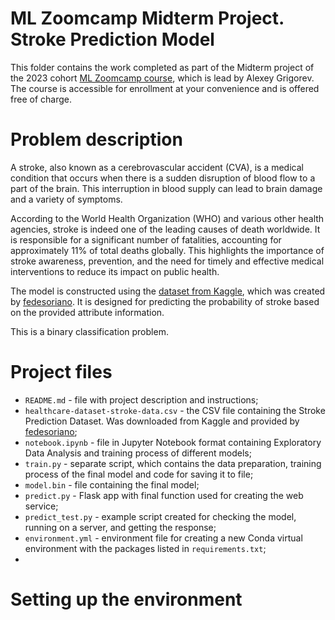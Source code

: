 # ML Zoomcamp Midterm Project. Stroke Prediction Model
This folder contains the work completed as part of the Midterm project of the 2023 cohort [ML Zoomcamp course](https://github.com/DataTalksClub/machine-learning-zoomcamp), which is lead by Alexey Grigorev. The course is accessible for enrollment at your convenience and is offered free of charge.
# Problem description
A stroke, also known as a cerebrovascular accident (CVA), is a medical condition that occurs when there is a sudden disruption of blood flow to a part of the brain. This interruption in blood supply can lead to brain damage and a variety of symptoms.

According to the World Health Organization (WHO) and various other health agencies, stroke is indeed one of the leading causes of death worldwide. It is responsible for a significant number of fatalities, accounting for approximately 11% of total deaths globally. This highlights the importance of stroke awareness, prevention, and the need for timely and effective medical interventions to reduce its impact on public health.

The model is constructed using the [dataset from Kaggle](https://www.kaggle.com/datasets/fedesoriano/stroke-prediction-dataset/data), which was created by [fedesoriano](https://www.kaggle.com/fedesoriano). It is designed for predicting the probability of stroke based on the provided attribute information.

This is a binary classification problem.
# Project files
- `README.md` - file with project description and instructions;
- `healthcare-dataset-stroke-data.csv` - the CSV file containing the Stroke Prediction Dataset. Was downloaded from Kaggle and provided by [fedesoriano](https://www.kaggle.com/fedesoriano);
- `notebook.ipynb` - file in Jupyter Notebook format containing Exploratory Data Analysis and training process of different models;
- `train.py` - separate script, which contains the data preparation, training process of the final model and code for saving it to file;
- `model.bin` - file containing the final model;
- `predict.py` - Flask app with final function used for creating the web service;
- `predict_test.py` - example script created for checking the model, running on a server, and getting the response;
- `environment.yml` - environment file for creating a new Conda virtual environment with the packages listed in `requirements.txt`;
-
# Setting up the environment
